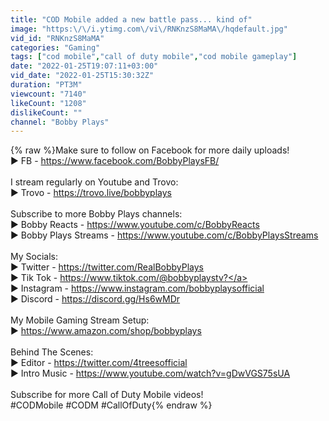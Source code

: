 ```yaml
---
title: "COD Mobile added a new battle pass... kind of"
image: "https:\/\/i.ytimg.com\/vi\/RNKnzS8MaMA\/hqdefault.jpg"
vid_id: "RNKnzS8MaMA"
categories: "Gaming"
tags: ["cod mobile","call of duty mobile","cod mobile gameplay"]
date: "2022-01-25T19:07:11+03:00"
vid_date: "2022-01-25T15:30:32Z"
duration: "PT3M"
viewcount: "7140"
likeCount: "1208"
dislikeCount: ""
channel: "Bobby Plays"
---
```

{% raw %}Make sure to follow on Facebook for more daily uploads! <br />  ▶ FB - <a rel="nofollow" target="blank" href="https://www.facebook.com/BobbyPlaysFB/">https://www.facebook.com/BobbyPlaysFB/</a><br /><br />I stream regularly on Youtube and Trovo:<br />  ▶ Trovo - <a rel="nofollow" target="blank" href="https://trovo.live/bobbyplays">https://trovo.live/bobbyplays</a><br /><br />Subscribe to more Bobby Plays channels:<br />  ▶ Bobby Reacts - <a rel="nofollow" target="blank" href="https://www.youtube.com/c/BobbyReacts">https://www.youtube.com/c/BobbyReacts</a><br />  ▶ Bobby Plays Streams - <a rel="nofollow" target="blank" href="https://www.youtube.com/c/BobbyPlaysStreams">https://www.youtube.com/c/BobbyPlaysStreams</a><br /><br />My Socials:<br />  ▶ Twitter - <a rel="nofollow" target="blank" href="https://twitter.com/RealBobbyPlays">https://twitter.com/RealBobbyPlays</a><br />  ▶ Tik Tok - <a rel="nofollow" target="blank" href="https://www.tiktok.com/@bobbyplaystv?">https://www.tiktok.com/@bobbyplaystv?</a><br />  ▶ Instagram - <a rel="nofollow" target="blank" href="https://www.instagram.com/bobbyplaysofficial">https://www.instagram.com/bobbyplaysofficial</a><br />  ▶ Discord - <a rel="nofollow" target="blank" href="https://discord.gg/Hs6wMDr">https://discord.gg/Hs6wMDr</a><br /><br />My Mobile Gaming Stream Setup:<br />  ▶ <a rel="nofollow" target="blank" href="https://www.amazon.com/shop/bobbyplays">https://www.amazon.com/shop/bobbyplays</a><br /><br />Behind The Scenes:<br />  ▶ Editor - <a rel="nofollow" target="blank" href="https://twitter.com/4treesofficial">https://twitter.com/4treesofficial</a><br />  ▶ Intro Music - <a rel="nofollow" target="blank" href="https://www.youtube.com/watch?v=gDwVGS75sUA">https://www.youtube.com/watch?v=gDwVGS75sUA</a><br /><br />Subscribe for more Call of Duty Mobile videos!<br />#CODMobile #CODM #CallOfDuty{% endraw %}
